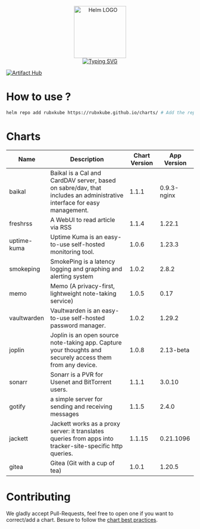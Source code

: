 <p align="center">
    <img src="https://helm.sh/img/helm.svg" width="140px" alt="Helm LOGO"/>
    <br>
    <a href="https://rubxkube.github.io/charts/"><img src="https://readme-typing-svg.herokuapp.com?font=Fira+Code&pause=1000&color=0F1689&background=FFFFFF00&center=true&vCenter=true&width=435&lines=QJOLY's+Chart+Repository;rubxkube.github.io%2Fhelm-charts;+Feel+free+to+contribute" alt="Typing SVG" /></a>
</p>

[![Artifact Hub](https://img.shields.io/endpoint?url=https://artifacthub.io/badge/repository/rubxkube)](https://artifacthub.io/packages/search?repo=rubxkube)

# How to use ? 

```bash
helm repo add rubxkube https://rubxkube.github.io/charts/ # Add the repo to your helm
```

# Charts

| Name  | Description | Chart Version | App Version |
|-------|-------------|---------------|-------------|
| baikal | Baikal is a Cal and CardDAV server, based on sabre/dav, that includes an administrative interface for easy management. | 1.1.1 | 0.9.3-nginx |
| freshrss | A WebUI to read article via RSS | 1.1.4 | 1.22.1 |
| uptime-kuma | Uptime Kuma is an easy-to-use self-hosted monitoring tool. | 1.0.6 | 1.23.3 |
| smokeping | SmokePing is a latency logging and graphing and alerting system | 1.0.2 | 2.8.2 |
| memo | Memo (A privacy-first, lightweight note-taking service) | 1.0.5 | 0.17 |
| vaultwarden | Vaultwarden is an easy-to-use self-hosted password manager. | 1.0.2 | 1.29.2 |
| joplin | Joplin is an open source note-taking app. Capture your thoughts and securely access them from any device. | 1.0.8 | 2.13-beta |
| sonarr | Sonarr is a PVR for Usenet and BitTorrent users. | 1.1.1 | 3.0.10 |
| gotify | a simple server for sending and receiving messages | 1.1.5 | 2.4.0 |
| jackett | Jackett works as a proxy server: it translates queries from apps into tracker-site-specific http queries. | 1.1.15 | 0.21.1096 |
| gitea | Gitea (Git with a cup of tea) | 1.0.1 | 1.20.5 |


# Contributing 

We gladly accept Pull-Requests, feel free to open one if you want to correct/add a chart. Besure to follow the [chart best practices](https://helm.sh/docs/chart_best_practices/).
